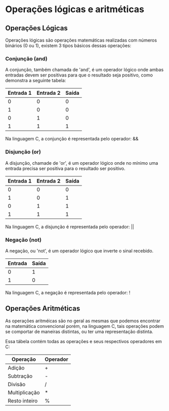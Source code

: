 # Operações lógicas e aritméticas

## Operações Lógicas

Operações lógicas são operações matemáticas realizadas com números binários (0 ou 1), existem 3 tipos básicos dessas operações:

### Conjunção (and)

A conjunção, também chamada de 'and', é um operador lógico onde ambas entradas devem ser positivas para que o resultado seja positivo, como demonstra a seguinte tabela:

| Entrada 1 | Entrada 2 | Saída |
|-----------|-----------|-------|
| 0         | 0         | 0     |
| 1         | 0         | 0     |
| 0         | 1         | 0     |
| 1         | 1         | 1     |

Na linguagem C, a conjunção é representada pelo operador: &&

### Disjunção (or)

A disjunção, chamade de 'or', é um operador lógico onde no mínimo uma entrada precisa ser positiva para o resultado ser positivo.

| Entrada 1 | Entrada 2 | Saída |
|-----------|-----------|-------|
| 0         | 0         | 0     |
| 1         | 0         | 1     |
| 0         | 1         | 1     |
| 1         | 1         | 1     |

Na linguagem C, a disjunção é representada pelo operador: ||

### Negação (not)

A negação, ou 'not', é um operador lógico que inverte o sinal recebido.

| Entrada | Saída |
|---------|-------|
| 0       | 1     |
| 1       | 0     |

Na linguagem C, a negação é representada pelo operador: !

## Operações Aritméticas

As operações aritméicas são no geral as mesmas que podemos encontrar na matemática convencional porém, na linguagem C, tais operações podem se comportar de maneiras distintas, ou ter uma representação distinta.

Essa tábela contém todas as operações e seus respectivos operadores em C:

| Operação      | Operador |
|---------------|----------|
| Adição        | +        |
| Subtração     | -        |
| Divisão       | /        |
| Multiplicação | *        |
| Resto inteiro | %        |